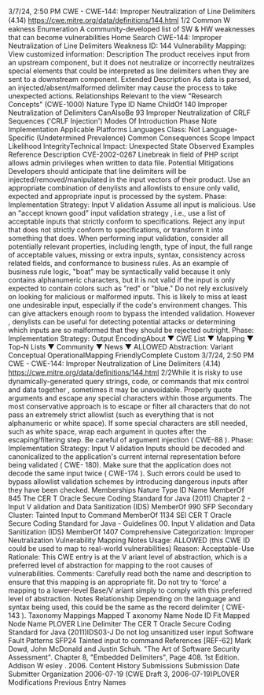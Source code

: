 3/7/24, 2:50 PM CWE - CWE-144: Improper Neutralization of Line Delimiters (4.14)
https://cwe.mitre.org/data/deﬁnitions/144.html 1/2
Common W eakness Enumeration
A community-developed list of SW & HW weaknesses that can become
vulnerabilities
Home Search
CWE-144: Improper Neutralization of Line Delimiters
Weakness ID: 144
Vulnerability Mapping: 
View customized information:
 Description
The product receives input from an upstream component, but it does not neutralize or incorrectly neutralizes special elements that
could be interpreted as line delimiters when they are sent to a downstream component.
 Extended Description
As data is parsed, an injected/absent/malformed delimiter may cause the process to take unexpected actions.
 Relationships
 Relevant to the view "Research Concepts" (CWE-1000)
Nature Type ID Name
ChildOf 140 Improper Neutralization of Delimiters
CanAlsoBe 93 Improper Neutralization of CRLF Sequences ('CRLF Injection')
 Modes Of Introduction
Phase Note
Implementation
 Applicable Platforms
Languages
Class: Not Language-Specific (Undetermined Prevalence)
 Common Consequences
Scope Impact Likelihood
IntegrityTechnical Impact: Unexpected State
 Observed Examples
Reference Description
CVE-2002-0267 Linebreak in field of PHP script allows admin privileges when written to data file.
 Potential Mitigations
Developers should anticipate that line delimiters will be injected/removed/manipulated in the input vectors of their product. Use
an appropriate combination of denylists and allowlists to ensure only valid, expected and appropriate input is processed by the
system.
Phase: Implementation
Strategy: Input V alidation
Assume all input is malicious. Use an "accept known good" input validation strategy , i.e., use a list of acceptable inputs that
strictly conform to specifications. Reject any input that does not strictly conform to specifications, or transform it into something
that does.
When performing input validation, consider all potentially relevant properties, including length, type of input, the full range of
acceptable values, missing or extra inputs, syntax, consistency across related fields, and conformance to business rules. As an
example of business rule logic, "boat" may be syntactically valid because it only contains alphanumeric characters, but it is not
valid if the input is only expected to contain colors such as "red" or "blue."
Do not rely exclusively on looking for malicious or malformed inputs. This is likely to miss at least one undesirable input,
especially if the code's environment changes. This can give attackers enough room to bypass the intended validation. However ,
denylists can be useful for detecting potential attacks or determining which inputs are so malformed that they should be rejected
outright.
Phase: Implementation
Strategy: Output EncodingAbout ▼ CWE List ▼ Mapping ▼ Top-N Lists ▼ Community ▼ News ▼
ALLOWED
Abstraction: Variant
Conceptual OperationalMapping
FriendlyComplete Custom
3/7/24, 2:50 PM CWE - CWE-144: Improper Neutralization of Line Delimiters (4.14)
https://cwe.mitre.org/data/deﬁnitions/144.html 2/2While it is risky to use dynamically-generated query strings, code, or commands that mix control and data together , sometimes it
may be unavoidable. Properly quote arguments and escape any special characters within those arguments. The most
conservative approach is to escape or filter all characters that do not pass an extremely strict allowlist (such as everything that is
not alphanumeric or white space). If some special characters are still needed, such as white space, wrap each argument in
quotes after the escaping/filtering step. Be careful of argument injection ( CWE-88 ).
Phase: Implementation
Strategy: Input V alidation
Inputs should be decoded and canonicalized to the application's current internal representation before being validated ( CWE-
180). Make sure that the application does not decode the same input twice ( CWE-174 ). Such errors could be used to bypass
allowlist validation schemes by introducing dangerous inputs after they have been checked.
 Memberships
Nature Type ID Name
MemberOf 845 The CER T Oracle Secure Coding Standard for Java (2011) Chapter 2 - Input V alidation and
Data Sanitization (IDS)
MemberOf 990 SFP Secondary Cluster: Tainted Input to Command
MemberOf 1134 SEI CER T Oracle Secure Coding Standard for Java - Guidelines 00. Input V alidation and Data
Sanitization (IDS)
MemberOf 1407 Comprehensive Categorization: Improper Neutralization
 Vulnerability Mapping Notes
Usage: ALLOWED (this CWE ID could be used to map to real-world vulnerabilities)
Reason: Acceptable-Use
Rationale:
This CWE entry is at the V ariant level of abstraction, which is a preferred level of abstraction for mapping to the root causes of
vulnerabilities.
Comments:
Carefully read both the name and description to ensure that this mapping is an appropriate fit. Do not try to 'force' a mapping to a
lower-level Base/V ariant simply to comply with this preferred level of abstraction.
 Notes
Relationship
Depending on the language and syntax being used, this could be the same as the record delimiter ( CWE-143 ).
 Taxonomy Mappings
Mapped T axonomy Name Node ID Fit Mapped Node Name
PLOVER Line Delimiter
The CER T Oracle Secure
Coding Standard for Java
(2011)IDS03-J Do not log unsanitized user input
Software Fault Patterns SFP24 Tainted input to command
 References
[REF-62] Mark Dowd, John McDonald and Justin Schuh. "The Art of Software Security Assessment". Chapter 8, "Embedded
Delimiters", Page 408. 1st Edition. Addison W esley . 2006.
 Content History
 Submissions
Submission Date Submitter Organization
2006-07-19
(CWE Draft 3, 2006-07-19)PLOVER
 Modifications
 Previous Entry Names
